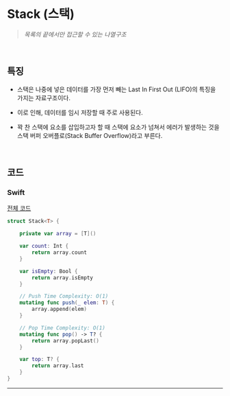 # Stack (스택)

> *목록의 끝에서만 접근할 수 있는 나열구조*

<br>

## 특징

* 스택은 나중에 넣은 데이터를 가장 먼저 빼는 Last In First Out (LIFO)의 특징을 가지는 자료구조이다.

* 이로 인해, 데이터를 임시 저장할 때 주로 사용된다.

* 꽉 찬 스택에 요소를 삽입하고자 할 때 스택에 요소가 넘쳐서 에러가 발생하는 것을 스택 버퍼 오버플로(Stack Buffer Overflow)라고 부른다.

<br>

## 코드

### Swift
[전체 코드](./src/Stack.swift)
```swift
struct Stack<T> {

    private var array = [T]()

    var count: Int {
        return array.count
    }

    var isEmpty: Bool {
        return array.isEmpty
    }

    // Push Time Complexity: O(1)
    mutating func push(_ elem: T) {
        array.append(elem)
    }

    // Pop Time Complexity: O(1)
    mutating func pop() -> T? {
        return array.popLast()
    }

    var top: T? {
        return array.last
    }
}
```

---